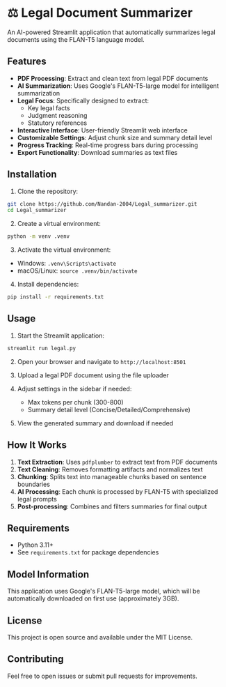 # ⚖️ Legal Document Summarizer

An AI-powered Streamlit application that automatically summarizes legal documents using the FLAN-T5 language model.

## Features

- **PDF Processing**: Extract and clean text from legal PDF documents
- **AI Summarization**: Uses Google's FLAN-T5-large model for intelligent summarization
- **Legal Focus**: Specifically designed to extract:
  - Key legal facts
  - Judgment reasoning
  - Statutory references
- **Interactive Interface**: User-friendly Streamlit web interface
- **Customizable Settings**: Adjust chunk size and summary detail level
- **Progress Tracking**: Real-time progress bars during processing
- **Export Functionality**: Download summaries as text files

## Installation

1. Clone the repository:
```bash
git clone https://github.com/Nandan-2004/Legal_summarizer.git
cd Legal_summarizer
```

2. Create a virtual environment:
```bash
python -m venv .venv
```

3. Activate the virtual environment:
- Windows: `.venv\Scripts\activate`
- macOS/Linux: `source .venv/bin/activate`

4. Install dependencies:
```bash
pip install -r requirements.txt
```

## Usage

1. Start the Streamlit application:
```bash
streamlit run legal.py
```

2. Open your browser and navigate to `http://localhost:8501`

3. Upload a legal PDF document using the file uploader

4. Adjust settings in the sidebar if needed:
   - Max tokens per chunk (300-800)
   - Summary detail level (Concise/Detailed/Comprehensive)

5. View the generated summary and download if needed

## How It Works

1. **Text Extraction**: Uses `pdfplumber` to extract text from PDF documents
2. **Text Cleaning**: Removes formatting artifacts and normalizes text
3. **Chunking**: Splits text into manageable chunks based on sentence boundaries
4. **AI Processing**: Each chunk is processed by FLAN-T5 with specialized legal prompts
5. **Post-processing**: Combines and filters summaries for final output

## Requirements

- Python 3.11+
- See `requirements.txt` for package dependencies

## Model Information

This application uses Google's FLAN-T5-large model, which will be automatically downloaded on first use (approximately 3GB).

## License

This project is open source and available under the MIT License.

## Contributing

Feel free to open issues or submit pull requests for improvements.
